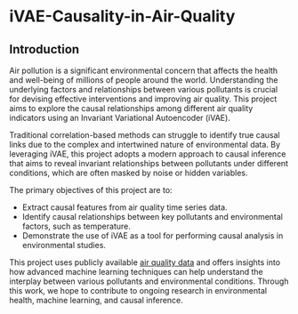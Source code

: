 # iVAE-Causality-in-Air-Quality
## Introduction
Air pollution is a significant environmental concern that affects the health and well-being of millions of people around the world. Understanding the underlying factors and relationships between various pollutants is crucial for devising effective interventions and improving air quality. This project aims to explore the causal relationships among different air quality indicators using an Invariant Variational Autoencoder (iVAE).

Traditional correlation-based methods can struggle to identify true causal links due to the complex and intertwined nature of environmental data. By leveraging iVAE, this project adopts a modern approach to causal inference that aims to reveal invariant relationships between pollutants under different conditions, which are often masked by noise or hidden variables.

The primary objectives of this project are to:
* Extract causal features from air quality time series data.
* Identify causal relationships between key pollutants and environmental factors, such as temperature.
* Demonstrate the use of iVAE as a tool for performing causal analysis in environmental studies.

This project uses publicly available [air quality data](https://www.kaggle.com/datasets/aayushkandpal/air-quality-time-series-data-uci) and offers insights into how advanced machine learning techniques can help understand the interplay between various pollutants and environmental conditions. Through this work, we hope to contribute to ongoing research in environmental health, machine learning, and causal inference.
